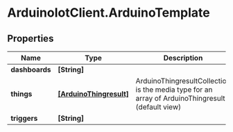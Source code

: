 # ArduinoIotClient.ArduinoTemplate

## Properties

Name | Type | Description | Notes
------------ | ------------- | ------------- | -------------
**dashboards** | **[String]** |  | [optional] 
**things** | [**[ArduinoThingresult]**](ArduinoThingresult.md) | ArduinoThingresultCollection is the media type for an array of ArduinoThingresult (default view) | 
**triggers** | **[String]** |  | [optional] 


